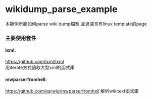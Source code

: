 # wikidump_parse_example
本範例示範如何parse wiki dump檔案,並過濾含有linux template的page<br/>
### 主要使用套件
#### lxml: 
<https://github.com/lxml/lxml>  
用iterate方式讀取大型xml的函式庫

#### mwparserfromhell: 
<https://github.com/earwig/mwparserfromhell>
解析wikitext函式庫
